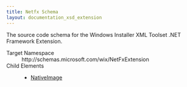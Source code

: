 ```yaml
---
title: Netfx Schema
layout: documentation_xsd_extension
---
```

<p>             The source code schema for the Windows Installer XML Toolset .NET Framework Extension.         </p>
<dl>
  <dt>Target Namespace</dt>
  <dd>http://schemas.microsoft.com/wix/NetFxExtension</dd>
  <dt>Child Elements</dt>
  <dd>
    <ul>
      <li>
        <a href="./nativeimage" class="extension">NativeImage</a>
      </li>
    </ul>
  </dd>
</dl>
